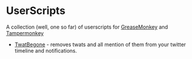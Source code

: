 # UserScripts

A collection (well, one so far) of userscripts for
[GreaseMonkey](https://addons.mozilla.org/en-US/firefox/addon/greasemonkey/) and [Tampermonkey](http://tampermonkey.net/)

* [TwatBegone](http://twatbegone.com) - removes twats and all mention of them from your twitter timeline and notifications.
